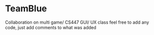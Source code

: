 # TeamBlue
Collaboration on multi game/ CS447 GUI/ UX class
feel free to add any code, just add comments to what was added
